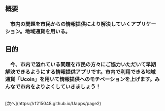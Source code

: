 ## 概要<br>
### 　市内の問題を市民からの情報提供により解決していくアプリケーション。地域通貨を用いる。<br> 
## 目的<br> 
### 　今、市内で溢れている問題を市民の方々にご協力いただいて早期解決できるようにする情報提供アプリです。市内で利用できる地域通貨「Ucoin」を用いて情報提供へのモチベーションを上げます。みんなで市内をよりよくしていきましょう！
<br>
[次へ](https://rf215048.github.io/Uapps/page2)
